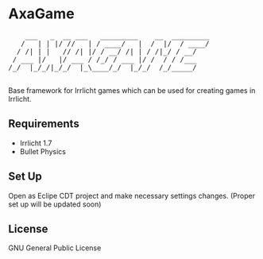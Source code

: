 AxaGame
=======
<pre>
    ___   _  __ ___   _________    __  _________
   /   | | |/ //   | / ____/   |  /  |/  / ____/
  / /| | |   // /| |/ / __/ /| | / /|_/ / __/   
 / ___ |/   |/ ___ / /_/ / ___ |/ /  / / /___   
/_/  |_/_/|_/_/  |_\____/_/  |_/_/  /_/_____/   
                                                
</pre>

Base framework for Irrlicht games which can be used for creating games in Irrlicht.

Requirements
------------
* Irrlicht 1.7
* Bullet Physics

Set Up
------
Open as Eclipe CDT project and make necessary settings changes. (Proper set up will be updated soon)

License
-------
GNU General Public License